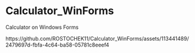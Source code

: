 # Calculator_WinForms
Calculator on Windows Forms
<p></p>
https://github.com/ROSTOCHEK11/Calculator_WinForms/assets/113441489/2479697d-fbfa-4c64-ba58-05781c8eeef4
